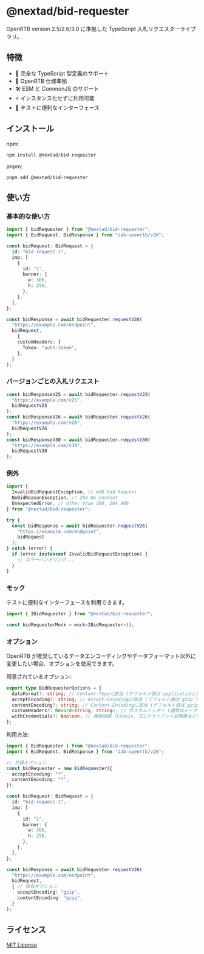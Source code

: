 # @nextad/bid-requester

OpenRTB version 2.5/2.6/3.0 に準拠した TypeScript 入札リクエスターライブラリ。

## 特徴

- 🎯 完全な TypeScript 型定義のサポート
- 📝 OpenRTB 仕様準拠
- 🛠️ ESM と CommonJS のサポート
- ⚡ インスタンス化せずに利用可能
- 🧪 テストに便利なインターフェース

## インストール

npm:

```
npm install @nextad/bid-requester
```

pnpm:

```
pnpm add @nextad/bid-requester
```

## 使い方

### 基本的な使い方

```typescript
import { bidRequester } from "@nextad/bid-requester";
import { BidRequest, BidResponse } from "iab-openrtb/v26";

const bidRequest: BidRequest = {
  id: "bid-request-1",
  imp: [
    {
      id: "1",
      banner: {
        w: 300,
        h: 250,
      },
    },
  ],
};

const bidResponse = await bidRequester.requestV26(
  "https://example.com/endpoint",
  bidRequest,
    {
    customHeaders: {
      Token: "auth-token",
    },
  }
);
```

### バージョンごとの入札リクエスト

```typescript
const bidResponseV25 = await bidRequester.requestV25(
  "https://example.com/v25",
  bidRequestV25
);
const bidResponseV26 = await bidRequester.requestV26(
  "https://example.com/v26",
  bidRequestV26
);
const bidResponseV30 = await bidRequester.requestV30(
  "https://example.com/v30",
  bidRequestV30
);
```

### 例外

```typescript
import {
  InvalidBidRequestException, // 400 Bad Request
  NoBidReasonException, // 204 No Content
  UnexpectedError, // other than 200, 204 400
} from "@nextad/bid-requester";

try {
  const bidResponse = await bidRequester.requestV26(
    "https://example.com/endpoint",
    bidRequest
  );
} catch (error) {
  if (error instanceof InvalidBidRequestException) {
    // エラーハンドリング...
  }
}
```

### モック

テストに便利なインターフェースを利用できます。

```typescript
import { IBidRequester } from "@nextad/bid-requester";

const bidRequesterMock = mock<IBidRequester>();
```

### オプション

OpenRTB が推奨しているデータエンコーディングやデータフォーマット以外に変更したい場合、オプションを使用できます。

用意されているオプション:

```typescript
export type BidRequesterOptions = {
  dataFormat?: string; // Content-Typeに該当 (デフォルト値は`application/json`)
  acceptEncoding?: string; // Accept-Encodingに該当 (デフォルト値は`gzip`)
  contentEncoding?: string; // Content-Encodingに該当 (デフォルト値は`gzip`)
  customHeaders?: Record<string, string>; // カスタムヘッダー (通常はトークンなどの認証に利用)
  withCredentials?: boolean; // 資格情報 (Cookie, TLSクライアント証明書など)を含めるか
};
```

利用方法:

```typescript
import { BidRequester } from "@nextad/bid-requester";
import { BidRequest, BidResponse } from "iab-openrtb/v26";

// 共通オプション
const bidRequester = new BidRequester({
  acceptEncoding: "*",
  contentEncoding: "*",
});

const bidRequest: BidRequest = {
  id: "bid-request-1",
  imp: [
    {
      id: "1",
      banner: {
        w: 300,
        h: 250,
      },
    },
  ],
};

const bidResponse = await bidRequester.requestV26(
  "https://example.com/endpoint",
  bidRequest,
  { // 固有オプション
    acceptEncoding: "gzip",
    contentEncoding: "gzip",
  }
);
```

## ライセンス

[MIT License](../../LICENSE)
